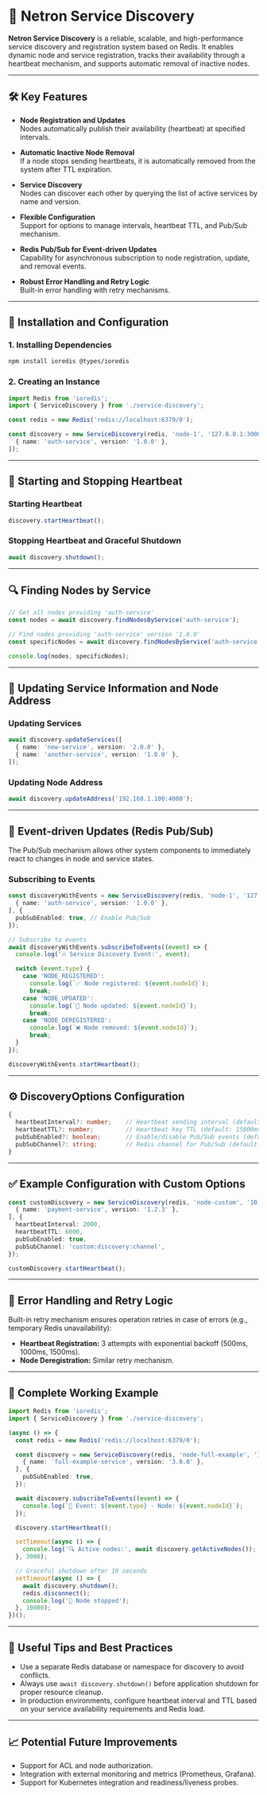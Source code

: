 # 📡 Netron Service Discovery

**Netron Service Discovery** is a reliable, scalable, and high-performance service discovery and registration system based on Redis. It enables dynamic node and service registration, tracks their availability through a heartbeat mechanism, and supports automatic removal of inactive nodes.

---

## 🛠️ Key Features

- **Node Registration and Updates**  
  Nodes automatically publish their availability (heartbeat) at specified intervals.

- **Automatic Inactive Node Removal**  
  If a node stops sending heartbeats, it is automatically removed from the system after TTL expiration.

- **Service Discovery**  
  Nodes can discover each other by querying the list of active services by name and version.

- **Flexible Configuration**  
  Support for options to manage intervals, heartbeat TTL, and Pub/Sub mechanism.

- **Redis Pub/Sub for Event-driven Updates**  
  Capability for asynchronous subscription to node registration, update, and removal events.

- **Robust Error Handling and Retry Logic**  
  Built-in error handling with retry mechanisms.

---

## 🔧 Installation and Configuration

### 1. Installing Dependencies

```bash
npm install ioredis @types/ioredis
```

### 2. Creating an Instance

```typescript
import Redis from 'ioredis';
import { ServiceDiscovery } from './service-discovery';

const redis = new Redis('redis://localhost:6379/0');

const discovery = new ServiceDiscovery(redis, 'node-1', '127.0.0.1:3000', [
  { name: 'auth-service', version: '1.0.0' },
]);
```

---

## 🚀 Starting and Stopping Heartbeat

### Starting Heartbeat

```typescript
discovery.startHeartbeat();
```

### Stopping Heartbeat and Graceful Shutdown

```typescript
await discovery.shutdown();
```

---

## 🔍 Finding Nodes by Service

```typescript
// Get all nodes providing 'auth-service'
const nodes = await discovery.findNodesByService('auth-service');

// Find nodes providing 'auth-service' version '1.0.0'
const specificNodes = await discovery.findNodesByService('auth-service', '1.0.0');

console.log(nodes, specificNodes);
```

---

## 🔄 Updating Service Information and Node Address

### Updating Services

```typescript
await discovery.updateServices([
  { name: 'new-service', version: '2.0.0' },
  { name: 'another-service', version: '1.0.0' },
]);
```

### Updating Node Address

```typescript
await discovery.updateAddress('192.168.1.100:4000');
```

---

## 📢 Event-driven Updates (Redis Pub/Sub)

The Pub/Sub mechanism allows other system components to immediately react to changes in node and service states.

### Subscribing to Events

```typescript
const discoveryWithEvents = new ServiceDiscovery(redis, 'node-1', '127.0.0.1:3000', [
  { name: 'auth-service', version: '1.0.0' },
], {
  pubSubEnabled: true, // Enable Pub/Sub
});

// Subscribe to events
await discoveryWithEvents.subscribeToEvents((event) => {
  console.log('🔥 Service Discovery Event:', event);

  switch (event.type) {
    case 'NODE_REGISTERED':
      console.log(`✅ Node registered: ${event.nodeId}`);
      break;
    case 'NODE_UPDATED':
      console.log(`🔄 Node updated: ${event.nodeId}`);
      break;
    case 'NODE_DEREGISTERED':
      console.log(`❌ Node removed: ${event.nodeId}`);
      break;
  }
});

discoveryWithEvents.startHeartbeat();
```

---

## ⚙️ DiscoveryOptions Configuration

```typescript
{
  heartbeatInterval?: number;    // Heartbeat sending interval (default: 5000ms)
  heartbeatTTL?: number;         // Heartbeat key TTL (default: 15000ms)
  pubSubEnabled?: boolean;       // Enable/disable Pub/Sub events (default: false)
  pubSubChannel?: string;        // Redis channel for Pub/Sub (default: 'netron:discovery:events')
}
```

---

## ✅ Example Configuration with Custom Options

```typescript
const customDiscovery = new ServiceDiscovery(redis, 'node-custom', '10.0.0.2:8000', [
  { name: 'payment-service', version: '1.2.3' },
], {
  heartbeatInterval: 2000,
  heartbeatTTL: 6000,
  pubSubEnabled: true,
  pubSubChannel: 'custom:discovery:channel',
});

customDiscovery.startHeartbeat();
```

---

## 🚧 Error Handling and Retry Logic

Built-in retry mechanism ensures operation retries in case of errors (e.g., temporary Redis unavailability):

- **Heartbeat Registration:** 3 attempts with exponential backoff (500ms, 1000ms, 1500ms).
- **Node Deregistration:** Similar retry mechanism.

---

## 🧪 Complete Working Example

```typescript
import Redis from 'ioredis';
import { ServiceDiscovery } from './service-discovery';

(async () => {
  const redis = new Redis('redis://localhost:6379/0');

  const discovery = new ServiceDiscovery(redis, 'node-full-example', '127.0.0.1:9000', [
    { name: 'full-example-service', version: '3.0.0' },
  ], {
    pubSubEnabled: true,
  });

  await discovery.subscribeToEvents((event) => {
    console.log(`🚨 Event: ${event.type} - Node: ${event.nodeId}`);
  });

  discovery.startHeartbeat();

  setTimeout(async () => {
    console.log('🔍 Active nodes:', await discovery.getActiveNodes());
  }, 3000);

  // Graceful shutdown after 10 seconds
  setTimeout(async () => {
    await discovery.shutdown();
    redis.disconnect();
    console.log('🛑 Node stopped');
  }, 10000);
})();
```

---

## 📖 Useful Tips and Best Practices

- Use a separate Redis database or namespace for discovery to avoid conflicts.
- Always use `await discovery.shutdown()` before application shutdown for proper resource cleanup.
- In production environments, configure heartbeat interval and TTL based on your service availability requirements and Redis load.

---

## 📈 Potential Future Improvements

- Support for ACL and node authorization.
- Integration with external monitoring and metrics (Prometheus, Grafana).
- Support for Kubernetes integration and readiness/liveness probes.

